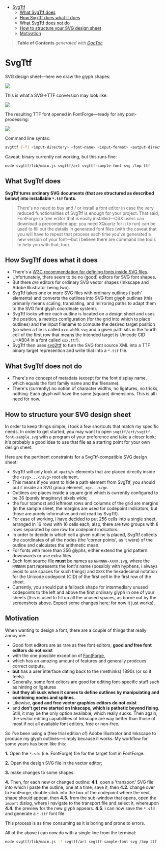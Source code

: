 

- [SvgTtf](#svgttf)
	- [What SvgTtf does](#what-svgttf-does)
	- [How SvgTtf does what it does](#how-svgttf-does-what-it-does)
	- [What SvgTtf does not do](#what-svgttf-does-not-do)
	- [How to structure your SVG design sheet](#how-to-structure-your-svg-design-sheet)
	- [Motivation](#motivation)

> **Table of Contents**  *generated with [DocToc](http://doctoc.herokuapp.com/)*


# SvgTtf

SVG design sheet—here we draw the glyph shapes:

![](https://github.com/loveencounterflow/svgttf/raw/master/art/jizura3-e000.png)

This is what a SVG→TTF conversion may look like:

![](https://github.com/loveencounterflow/svgttf/raw/master/art/Screen%20Shot%202014-10-04%20at%2002.31.03.jpg)

The resulting TTF font opened in FontForge—ready for any post-processing:

![](https://github.com/loveencounterflow/svgttf/raw/master/art/Screen%20Shot%202014-10-04%20at%2002.10.12.jpg)

Command line syntax:

```bash
svgttf [-f] <input-directory> <font-name> <input-format> <output-directory> <output-format>
```

Caveat: binary currently not working, but this runs fine:

```bash
node svgttf/lib/main.js svgttf/art svgttf-sample-font svg /tmp ttf
```

## What SvgTtf does

**SvgTtf turns ordinary SVG documents (that are structured as described below) into installable `*.ttf`
fonts.**

> There's no need to buy and / or install a font editor in case the very reduced functionalities of SvgTtf
> is enough for your project. That said, FontForge (a free editor that is easily installed—OSX users can
> download a precompiled app; you need XQuartz for it to run) can be used to fill out the details in generated
> font files (with the caveat that you will have to repeat that process each time you've generated a new
> version of your font—but i believe there are command line tools to help you with that, too).


## How SvgTtf does what it does

* There's a [W3C recommendation for defining fonts inside SVG files](http://www.w3.org/TR/SVG/fonts.html).
* Unfortunately, there seem to be no (good) editors for SVG font shapes.
* But there *are* editors for ordinary SVG vector shapes (Inkscape and Adobe Illustrator being two).
* SvgTtf takes one or more SVG files with ordinary outlines ('path' elements) and converts the outlines
  into SVG font glyph outlines (this primarily means scaling, translating, and mirroring paths to adapt
  them to the SVG font glyph coordinate system).
* SvgTtf looks where each outline is located on a design sheet and uses the position, a metrics configuration
  (for the grid into which to place outlines) and the input filename to compute the desired target position
  (so when a file is called `xxx-ab00.svg`  and a given path sits in the fourth cell of the first row that
  means the intended target is Unicode CID U+AB04 in a font called `xxx.ttf`).
* SvgTtf then uses [svg2ttf](https://github.com/fontello/svg2ttf) to turn the SVG font source XML into
  a TTF binary target represention and write that into a `*.ttf` file.

## What SvgTtf does not do

* There's no concept of metadata (except for the font display name, which equals the font family name and
  the filename).
* There's (currently) no notion of character widths, no ligatures, no tricks, nothing. Each glyph will have
  the same (square) dimensions. This is all i need for now.


## How to structure your SVG design sheet

In order to keep things simple, i took a few shortcuts that match my specific needs. In order to get
started, you may want to open `svgttf/art/svgttf-font-sample.svg` with a program of your preference
and take a closer look; it's probably a good idea to use that file as a starting point for your own
design sheet.

Here are the pertinent constraints for a SvgTtf-compatible SVG design sheet:

* SvgTtf will only look at `<path/>` elements that are placed directly inside the `<svg>...</svg>` root
  element.
* This means if you want to hide a path element from SvgTtf, you should put it inside an SVG
  group element, `<g>...</g>`.
* Outlines are places inside a square grid which is currently configured to be 36 (purely imaginary) pixels
  wide;
* the four topmost and leftmost rows and columns of the grid are margins (in the sample sheet, the
  margins are used for codepoint indicators, but those are purely informative and not read by SvgTtf).
* For ease of working, i have decided to put 256 cells into a single sheet, arranged in 16 rows with 16
  cells each; also, there are two groups with 8 rows separated by one row for codepoint indicators.
* In order to decide in which cell a given outline is placed, SvgTtf collects the coordinates of all the
  nodes (the 'corner points', as it were) of the outline and calculates the arithmetic mean.
* For fonts with more than 256 glyphs, either extend the grid pattern downwards or use extra files.
* Each font source file **must** be names as `NNNNNN-XXXX.svg`, where the `NNNNNN` part represents the
  font's name (possibly with hyphens; i always avoid to use spaces for such things) and `XXXX` the
  hexadecimal notation for the Unicode codepoint (CID) of the first cell in the first row of the sheet.
* Currently, you should put a fallback shape for intermediary unused codepoints to the left and above
  the first ordinary glyph in one of your sheets (this is used to fill up all the unused spaces, as borne
  out by the screenshots above. Expect some changes here; for now it just works).


## Motivation

When wanting to design a font, there are a couple of things that really annoy me:

* Good font editors are as rare as free font editors; **good *and* free font editors do not exist**
* with the one possible exception of [FontForge](http://fontforge.org/),
* which has an amazing amount of features and generally prodcues correct outputs,
* **but** has a user interface dating back to the (methinks) 1890s (or so it feels).
* Generally, some font editors are good for editing font-specific stuff such as hinting or ligatures
* **but they all suck when it comes to define outlines by manipulating and combining nodes and splines**.
* Likewise, **good and free vector graphics editors do not exist**
* and **don't get me started on Inkscape, which is pathetic beyond fixing**. Still, it may be the only
  option available, which really sucks. Then again, the vector editing capabilities of Inkscape are way
  better than those of most if not all available font editors, free or non-free.

So i've been using a (free trial edition of) Adobe Illustrator and Inkscape to produce my glyph
outlines—simply because it works. My workflow for some years has been like this:

**1.** Open the `*.sfd` (i.e. FontForge) file for the target font in FontForge.

**2.** Open the design SVG file in the vector editor;

**3.** make changes to some shapes.

**4.** Then, for each new or changed outline:
  **4.1.** open a 'transport' SVG file into which i paste the outline, one at a time; save it; then
  **4.2.** change over to FontForge, double-click into the box of the codepoint where the next shape
    should appear, then
  **4.3.** from the sub-window that opens, open the `import` dialog, where i navigate to the transport file
    and select it, whereupon
  **4.4.** the preview for the new glyph appears.
  **4.5.** i can now save the `*.sfd` and generate a `*.ttf` font file.

This process is as time consuming as it is boring and prone to errors.

All of the above i can now do with a single line from the terminal:

```bash
node svgttf/lib/main.js -f svgttf/art svgttf-sample-font svg /tmp ttf
```




























